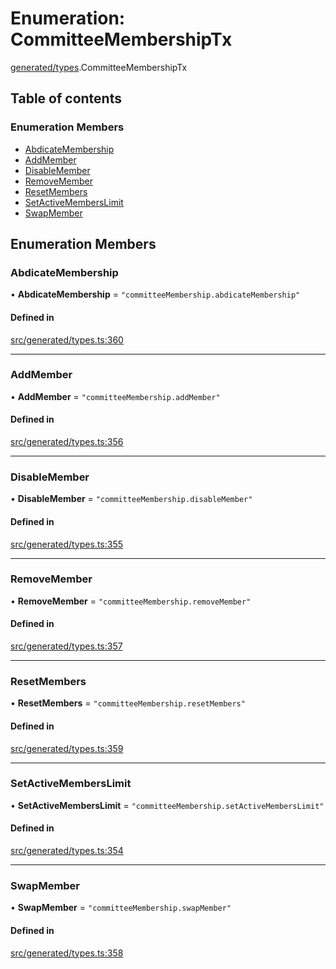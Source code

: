 # Enumeration: CommitteeMembershipTx

[generated/types](../wiki/generated.types).CommitteeMembershipTx

## Table of contents

### Enumeration Members

- [AbdicateMembership](../wiki/generated.types.CommitteeMembershipTx#abdicatemembership)
- [AddMember](../wiki/generated.types.CommitteeMembershipTx#addmember)
- [DisableMember](../wiki/generated.types.CommitteeMembershipTx#disablemember)
- [RemoveMember](../wiki/generated.types.CommitteeMembershipTx#removemember)
- [ResetMembers](../wiki/generated.types.CommitteeMembershipTx#resetmembers)
- [SetActiveMembersLimit](../wiki/generated.types.CommitteeMembershipTx#setactivememberslimit)
- [SwapMember](../wiki/generated.types.CommitteeMembershipTx#swapmember)

## Enumeration Members

### AbdicateMembership

• **AbdicateMembership** = ``"committeeMembership.abdicateMembership"``

#### Defined in

[src/generated/types.ts:360](https://github.com/PolymeshAssociation/polymesh-private-sdk/blob/2c6aa0b4/src/generated/types.ts#L360)

___

### AddMember

• **AddMember** = ``"committeeMembership.addMember"``

#### Defined in

[src/generated/types.ts:356](https://github.com/PolymeshAssociation/polymesh-private-sdk/blob/2c6aa0b4/src/generated/types.ts#L356)

___

### DisableMember

• **DisableMember** = ``"committeeMembership.disableMember"``

#### Defined in

[src/generated/types.ts:355](https://github.com/PolymeshAssociation/polymesh-private-sdk/blob/2c6aa0b4/src/generated/types.ts#L355)

___

### RemoveMember

• **RemoveMember** = ``"committeeMembership.removeMember"``

#### Defined in

[src/generated/types.ts:357](https://github.com/PolymeshAssociation/polymesh-private-sdk/blob/2c6aa0b4/src/generated/types.ts#L357)

___

### ResetMembers

• **ResetMembers** = ``"committeeMembership.resetMembers"``

#### Defined in

[src/generated/types.ts:359](https://github.com/PolymeshAssociation/polymesh-private-sdk/blob/2c6aa0b4/src/generated/types.ts#L359)

___

### SetActiveMembersLimit

• **SetActiveMembersLimit** = ``"committeeMembership.setActiveMembersLimit"``

#### Defined in

[src/generated/types.ts:354](https://github.com/PolymeshAssociation/polymesh-private-sdk/blob/2c6aa0b4/src/generated/types.ts#L354)

___

### SwapMember

• **SwapMember** = ``"committeeMembership.swapMember"``

#### Defined in

[src/generated/types.ts:358](https://github.com/PolymeshAssociation/polymesh-private-sdk/blob/2c6aa0b4/src/generated/types.ts#L358)
